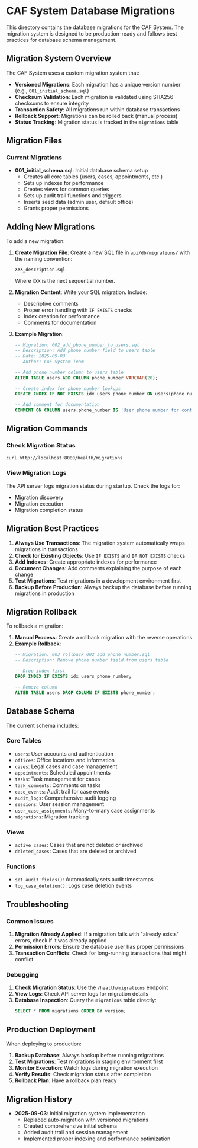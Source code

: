 # CAF System Database Migrations

This directory contains the database migrations for the CAF System. The migration system is designed to be production-ready and follows best practices for database schema management.

## Migration System Overview

The CAF System uses a custom migration system that:

- **Versioned Migrations**: Each migration has a unique version number (e.g., `001_initial_schema.sql`)
- **Checksum Validation**: Each migration is validated using SHA256 checksums to ensure integrity
- **Transaction Safety**: All migrations run within database transactions
- **Rollback Support**: Migrations can be rolled back (manual process)
- **Status Tracking**: Migration status is tracked in the `migrations` table

## Migration Files

### Current Migrations

- **001_initial_schema.sql**: Initial database schema setup
  - Creates all core tables (users, cases, appointments, etc.)
  - Sets up indexes for performance
  - Creates views for common queries
  - Sets up audit trail functions and triggers
  - Inserts seed data (admin user, default office)
  - Grants proper permissions

## Adding New Migrations

To add a new migration:

1. **Create Migration File**: Create a new SQL file in `api/db/migrations/` with the naming convention:
   ```
   XXX_description.sql
   ```
   Where `XXX` is the next sequential number.

2. **Migration Content**: Write your SQL migration. Include:
   - Descriptive comments
   - Proper error handling with `IF EXISTS` checks
   - Index creation for performance
   - Comments for documentation

3. **Example Migration**:
   ```sql
   -- Migration: 002_add_phone_number_to_users.sql
   -- Description: Add phone number field to users table
   -- Date: 2025-09-03
   -- Author: CAF System Team

   -- Add phone number column to users table
   ALTER TABLE users ADD COLUMN phone_number VARCHAR(20);

   -- Create index for phone number lookups
   CREATE INDEX IF NOT EXISTS idx_users_phone_number ON users(phone_number);

   -- Add comment for documentation
   COMMENT ON COLUMN users.phone_number IS 'User phone number for contact purposes';
   ```

## Migration Commands

### Check Migration Status
```bash
curl http://localhost:8080/health/migrations
```

### View Migration Logs
The API server logs migration status during startup. Check the logs for:
- Migration discovery
- Migration execution
- Migration completion status

## Migration Best Practices

1. **Always Use Transactions**: The migration system automatically wraps migrations in transactions
2. **Check for Existing Objects**: Use `IF EXISTS` and `IF NOT EXISTS` checks
3. **Add Indexes**: Create appropriate indexes for performance
4. **Document Changes**: Add comments explaining the purpose of each change
5. **Test Migrations**: Test migrations in a development environment first
6. **Backup Before Production**: Always backup the database before running migrations in production

## Migration Rollback

To rollback a migration:

1. **Manual Process**: Create a rollback migration with the reverse operations
2. **Example Rollback**:
   ```sql
   -- Migration: 003_rollback_002_add_phone_number.sql
   -- Description: Remove phone number field from users table
   
   -- Drop index first
   DROP INDEX IF EXISTS idx_users_phone_number;
   
   -- Remove column
   ALTER TABLE users DROP COLUMN IF EXISTS phone_number;
   ```

## Database Schema

The current schema includes:

### Core Tables
- `users`: User accounts and authentication
- `offices`: Office locations and information
- `cases`: Legal cases and case management
- `appointments`: Scheduled appointments
- `tasks`: Task management for cases
- `task_comments`: Comments on tasks
- `case_events`: Audit trail for case events
- `audit_logs`: Comprehensive audit logging
- `sessions`: User session management
- `user_case_assignments`: Many-to-many case assignments
- `migrations`: Migration tracking

### Views
- `active_cases`: Cases that are not deleted or archived
- `deleted_cases`: Cases that are deleted or archived

### Functions
- `set_audit_fields()`: Automatically sets audit timestamps
- `log_case_deletion()`: Logs case deletion events

## Troubleshooting

### Common Issues

1. **Migration Already Applied**: If a migration fails with "already exists" errors, check if it was already applied
2. **Permission Errors**: Ensure the database user has proper permissions
3. **Transaction Conflicts**: Check for long-running transactions that might conflict

### Debugging

1. **Check Migration Status**: Use the `/health/migrations` endpoint
2. **View Logs**: Check API server logs for migration details
3. **Database Inspection**: Query the `migrations` table directly:
   ```sql
   SELECT * FROM migrations ORDER BY version;
   ```

## Production Deployment

When deploying to production:

1. **Backup Database**: Always backup before running migrations
2. **Test Migrations**: Test migrations in staging environment first
3. **Monitor Execution**: Watch logs during migration execution
4. **Verify Results**: Check migration status after completion
5. **Rollback Plan**: Have a rollback plan ready

## Migration History

- **2025-09-03**: Initial migration system implementation
  - Replaced auto-migration with versioned migrations
  - Created comprehensive initial schema
  - Added audit trail and session management
  - Implemented proper indexing and performance optimization
